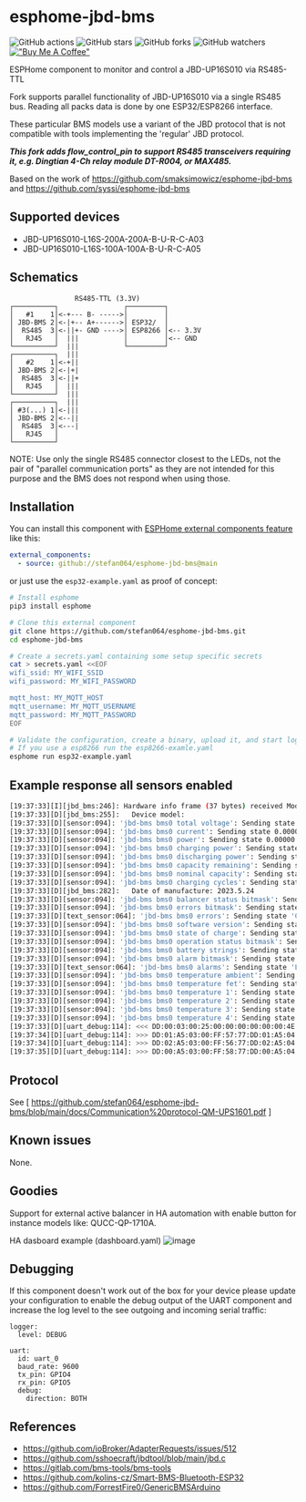# esphome-jbd-bms

![GitHub actions](https://github.com/syssi/esphome-jbd-bms/actions/workflows/ci.yaml/badge.svg)
![GitHub stars](https://img.shields.io/github/stars/syssi/esphome-jbd-bms)
![GitHub forks](https://img.shields.io/github/forks/syssi/esphome-jbd-bms)
![GitHub watchers](https://img.shields.io/github/watchers/syssi/esphome-jbd-bms)
[!["Buy Me A Coffee"](https://img.shields.io/badge/buy%20me%20a%20coffee-donate-yellow.svg)](https://www.buymeacoffee.com/syssi)

ESPHome component to monitor and control a JBD-UP16S010 via RS485-TTL 

Fork supports parallel functionality of JBD-UP16S010 via a single RS485 bus.
Reading all packs data is done by one ESP32/ESP8266 interface.

These particular BMS models use a variant of the JBD protocol that is not compatible with tools implementing the 'regular' JBD protocol.

**_This fork adds flow_control_pin to support RS485 transceivers requiring it, e.g. Dingtian 4-Ch relay module DT-R004, or MAX485._**

Based on the work of https://github.com/smaksimowicz/esphome-jbd-bms
and https://github.com/syssi/esphome-jbd-bms

## Supported devices

* JBD-UP16S010-L16S-200A-200A-B-U-R-C-A03 
* JBD-UP16S010-L16S-100A-100A-B-U-R-C-A05

## Schematics

```
                RS485-TTL (3.3V)
┌──────────┐                ┌─────────┐
│   #1    1│<-+--- B- ----->│         │
│ JBD-BMS 2│<-|+-- A+------>│ ESP32/  │
│  RS485  3│<-||+- GND ---->│ ESP8266 │<-- 3.3V
│   RJ45   │  |||           │         │<-- GND
└──────────┘  |||           └─────────┘
┌──────────┐  |||
│   #2    1│<-+||
│ JBD-BMS 2│<-|+|
│  RS485  3│<-||+
│   RJ45   │  |||
└──────────┘  |||
┌──────────┐  |||
│ #3(...) 1│<-|||
│ JBD-BMS 2│<--||
│  RS485  3│<---|
│   RJ45   │ 
└──────────┘ 
```
NOTE: Use only the single RS485 connector closest to the LEDs, not the pair of "parallel communication ports" as they are not intended for this purpose and the BMS does not respond when using those.

## Installation

You can install this component with [ESPHome external components feature](https://esphome.io/components/external_components.html) like this:
```yaml
external_components:
  - source: github://stefan064/esphome-jbd-bms@main
```

or just use the `esp32-example.yaml` as proof of concept:

```bash
# Install esphome
pip3 install esphome

# Clone this external component
git clone https://github.com/stefan064/esphome-jbd-bms.git
cd esphome-jbd-bms

# Create a secrets.yaml containing some setup specific secrets
cat > secrets.yaml <<EOF
wifi_ssid: MY_WIFI_SSID
wifi_password: MY_WIFI_PASSWORD

mqtt_host: MY_MQTT_HOST
mqtt_username: MY_MQTT_USERNAME
mqtt_password: MY_MQTT_PASSWORD
EOF

# Validate the configuration, create a binary, upload it, and start logs
# If you use a esp8266 run the esp8266-examle.yaml
esphome run esp32-example.yaml

```

## Example response all sensors enabled
```bash
[19:37:33][I][jbd_bms:246]: Hardware info frame (37 bytes) received Modbus Addres 0
[19:37:33][D][jbd_bms:255]:   Device model: 
[19:37:33][D][sensor:094]: 'jbd-bms bms0 total voltage': Sending state 0.00000 V with 2 decimals of accuracy
[19:37:33][D][sensor:094]: 'jbd-bms bms0 current': Sending state 0.00000 A with 1 decimals of accuracy
[19:37:33][D][sensor:094]: 'jbd-bms bms0 power': Sending state 0.00000 W with 1 decimals of accuracy
[19:37:33][D][sensor:094]: 'jbd-bms bms0 charging power': Sending state 0.00000 W with 2 decimals of accuracy
[19:37:33][D][sensor:094]: 'jbd-bms bms0 discharging power': Sending state 0.00000 W with 2 decimals of accuracy
[19:37:33][D][sensor:094]: 'jbd-bms bms0 capacity remaining': Sending state 0.00000 Ah with 2 decimals of accuracy
[19:37:33][D][sensor:094]: 'jbd-bms bms0 nominal capacity': Sending state 200.00000 Ah with 2 decimals of accuracy
[19:37:33][D][sensor:094]: 'jbd-bms bms0 charging cycles': Sending state 0.00000  with 0 decimals of accuracy
[19:37:33][D][jbd_bms:282]:   Date of manufacture: 2023.5.24
[19:37:33][D][sensor:094]: 'jbd-bms bms0 balancer status bitmask': Sending state 0.00000  with 0 decimals of accuracy
[19:37:33][D][sensor:094]: 'jbd-bms bms0 errors bitmask': Sending state 10.00000  with 0 decimals of accuracy
[19:37:33][D][text_sensor:064]: 'jbd-bms bms0 errors': Sending state 'Cell undervoltage;Pack undervoltage'
[19:37:33][D][sensor:094]: 'jbd-bms bms0 software version': Sending state 2.30000  with 1 decimals of accuracy
[19:37:33][D][sensor:094]: 'jbd-bms bms0 state of charge': Sending state 0.00000 % with 0 decimals of accuracy
[19:37:33][D][sensor:094]: 'jbd-bms bms0 operation status bitmask': Sending state 0.00000  with 0 decimals of accuracy
[19:37:33][D][sensor:094]: 'jbd-bms bms0 battery strings': Sending state 16.00000  with 0 decimals of accuracy
[19:37:33][D][sensor:094]: 'jbd-bms bms0 alarm bitmask': Sending state 16384.00000  with 0 decimals of accuracy
[19:37:33][D][text_sensor:064]: 'jbd-bms bms0 alarms': Sending state 'Low capacity alarms'
[19:37:33][D][sensor:094]: 'jbd-bms bms0 temperature ambient': Sending state 27.50000 °C with 1 decimals of accuracy
[19:37:33][D][sensor:094]: 'jbd-bms bms0 temperature fet': Sending state 26.80000 °C with 1 decimals of accuracy
[19:37:33][D][sensor:094]: 'jbd-bms bms0 temperature 1': Sending state 150.00000 °C with 1 decimals of accuracy
[19:37:33][D][sensor:094]: 'jbd-bms bms0 temperature 2': Sending state 150.00000 °C with 1 decimals of accuracy
[19:37:33][D][sensor:094]: 'jbd-bms bms0 temperature 3': Sending state 150.00000 °C with 1 decimals of accuracy
[19:37:33][D][sensor:094]: 'jbd-bms bms0 temperature 4': Sending state -30.00000 °C with 1 decimals of accuracy
[19:37:33][D][uart_debug:114]: <<< DD:00:03:00:25:00:00:00:00:00:00:4E:20:00:00:2E:B8:00:00:00:00:00:0A:23:00:00:10:40:00:0B:BE:0B:B7:04:10:87:10:87:10:87:09:7F:FA:2B:77
[19:37:34][D][uart_debug:114]: >>> DD:01:A5:03:00:FF:57:77:DD:01:A5:04:00:FF:56:77
[19:37:34][D][uart_debug:114]: >>> DD:02:A5:03:00:FF:56:77:DD:02:A5:04:00:FF:55:77
[19:37:35][D][uart_debug:114]: >>> DD:00:A5:03:00:FF:58:77:DD:00:A5:04:00:FF:57:77
```

## Protocol

See [ https://github.com/stefan064/esphome-jbd-bms/blob/main/docs/Communication%20protocol-QM-UPS1601.pdf ]

## Known issues

None.

## Goodies

Support for external active balancer in HA automation with enable button for instance models like: QUCC-QP-1710A. 

HA dasboard example (dashboard.yaml)
![image](https://github.com/smaksimowicz/esphome-jbd-bms/assets/85828532/3351948a-4dac-47af-b00e-b89efbf73331)

## Debugging

If this component doesn't work out of the box for your device please update your configuration to enable the debug output of the UART component and increase the log level to the see outgoing and incoming serial traffic:

```
logger:
  level: DEBUG

uart:
  id: uart_0
  baud_rate: 9600
  tx_pin: GPIO4
  rx_pin: GPIO5
  debug:
    direction: BOTH
```

## References

* https://github.com/ioBroker/AdapterRequests/issues/512
* https://github.com/sshoecraft/jbdtool/blob/main/jbd.c
* https://gitlab.com/bms-tools/bms-tools
* https://github.com/kolins-cz/Smart-BMS-Bluetooth-ESP32
* https://github.com/ForrestFire0/GenericBMSArduino

